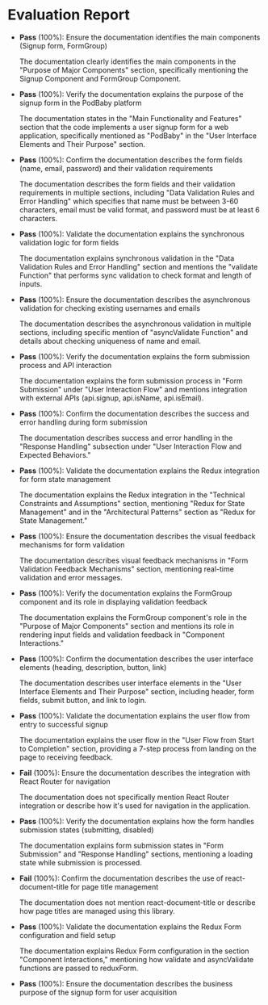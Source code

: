 # Evaluation Report

- **Pass** (100%): Ensure the documentation identifies the main components (Signup form, FormGroup)
  
  The documentation clearly identifies the main components in the "Purpose of Major Components" section, specifically mentioning the Signup Component and FormGroup Component.

- **Pass** (100%): Verify the documentation explains the purpose of the signup form in the PodBaby platform
  
  The documentation states in the "Main Functionality and Features" section that the code implements a user signup form for a web application, specifically mentioned as "PodBaby" in the "User Interface Elements and Their Purpose" section.

- **Pass** (100%): Confirm the documentation describes the form fields (name, email, password) and their validation requirements
  
  The documentation describes the form fields and their validation requirements in multiple sections, including "Data Validation Rules and Error Handling" which specifies that name must be between 3-60 characters, email must be valid format, and password must be at least 6 characters.

- **Pass** (100%): Validate the documentation explains the synchronous validation logic for form fields
  
  The documentation explains synchronous validation in the "Data Validation Rules and Error Handling" section and mentions the "validate Function" that performs sync validation to check format and length of inputs.

- **Pass** (100%): Ensure the documentation describes the asynchronous validation for checking existing usernames and emails
  
  The documentation describes the asynchronous validation in multiple sections, including specific mention of "asyncValidate Function" and details about checking uniqueness of name and email.

- **Pass** (100%): Verify the documentation explains the form submission process and API interaction
  
  The documentation explains the form submission process in "Form Submission" under "User Interaction Flow" and mentions integration with external APIs (api.signup, api.isName, api.isEmail).

- **Pass** (100%): Confirm the documentation describes the success and error handling during form submission
  
  The documentation describes success and error handling in the "Response Handling" subsection under "User Interaction Flow and Expected Behaviors."

- **Pass** (100%): Validate the documentation explains the Redux integration for form state management
  
  The documentation explains the Redux integration in the "Technical Constraints and Assumptions" section, mentioning "Redux for State Management" and in the "Architectural Patterns" section as "Redux for State Management."

- **Pass** (100%): Ensure the documentation describes the visual feedback mechanisms for form validation
  
  The documentation describes visual feedback mechanisms in "Form Validation Feedback Mechanisms" section, mentioning real-time validation and error messages.

- **Pass** (100%): Verify the documentation explains the FormGroup component and its role in displaying validation feedback
  
  The documentation explains the FormGroup component's role in the "Purpose of Major Components" section and mentions its role in rendering input fields and validation feedback in "Component Interactions."

- **Pass** (100%): Confirm the documentation describes the user interface elements (heading, description, button, link)
  
  The documentation describes user interface elements in the "User Interface Elements and Their Purpose" section, including header, form fields, submit button, and link to login.

- **Pass** (100%): Validate the documentation explains the user flow from entry to successful signup
  
  The documentation explains the user flow in the "User Flow from Start to Completion" section, providing a 7-step process from landing on the page to receiving feedback.

- **Fail** (100%): Ensure the documentation describes the integration with React Router for navigation
  
  The documentation does not specifically mention React Router integration or describe how it's used for navigation in the application.

- **Pass** (100%): Verify the documentation explains how the form handles submission states (submitting, disabled)
  
  The documentation explains form submission states in "Form Submission" and "Response Handling" sections, mentioning a loading state while submission is processed.

- **Fail** (100%): Confirm the documentation describes the use of react-document-title for page title management
  
  The documentation does not mention react-document-title or describe how page titles are managed using this library.

- **Pass** (100%): Validate the documentation explains the Redux Form configuration and field setup
  
  The documentation explains Redux Form configuration in the section "Component Interactions," mentioning how validate and asyncValidate functions are passed to reduxForm.

- **Pass** (100%): Ensure the documentation describes the business purpose of the signup form for user acquisition
  